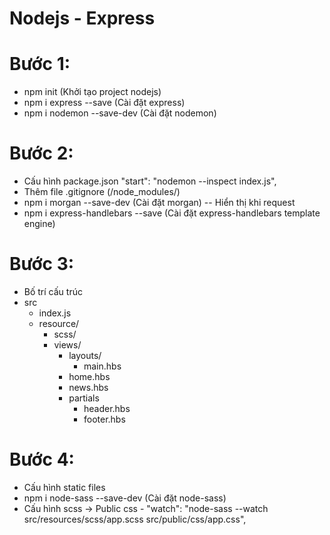 # Nodejs - Express

# Bước 1:
- npm init (Khởi tạo project nodejs)
- npm i express --save (Cài đặt express)
- npm i nodemon --save-dev (Cài đặt nodemon)

# Bước 2:
- Cấu hình package.json "start": "nodemon --inspect index.js",
- Thêm file .gitignore (/node_modules/)
- npm i morgan --save-dev (Cài đặt morgan) -- Hiển thị khi request
- npm i express-handlebars --save (Cài đặt express-handlebars template engine)

# Bước 3:
- Bố trí cấu trúc
- src
    - index.js
    - resource/
        - scss/
        - views/  
            - layouts/
                - main.hbs
            - home.hbs
            - news.hbs
            - partials
                - header.hbs
                - footer.hbs

# Bước 4:
- Cấu hình static files
- npm i node-sass --save-dev (Cài đặt node-sass)
- Cấu hình scss -> Public css - "watch": "node-sass --watch src/resources/scss/app.scss src/public/css/app.css",
